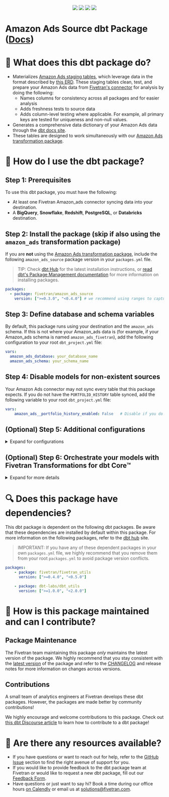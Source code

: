 <p align="center">
    <a alt="License"
        href="https://github.com/fivetran/dbt_amazon_ads_source/blob/main/LICENSE">
        <img src="https://img.shields.io/badge/License-Apache%202.0-blue.svg" /></a>
    <a alt="dbt-core">
        <img src="https://img.shields.io/badge/dbt_Core™_version->=1.3.0_<2.0.0-orange.svg" /></a>
    <a alt="Maintained?">
        <img src="https://img.shields.io/badge/Maintained%3F-yes-green.svg" /></a>
    <a alt="PRs">
        <img src="https://img.shields.io/badge/Contributions-welcome-blueviolet" /></a>
</p>

# Amazon Ads Source dbt Package ([Docs](https://fivetran.github.io/dbt_amazon_ads_source/))
# 📣 What does this dbt package do?
- Materializes [Amazon Ads staging tables](https://fivetran.github.io/dbt_amazon_ads_source/#!/overview/amazon_ads_source/models/?g_v=1&g_e=seeds), which leverage data in the format described by [this ERD](https://fivetran.com/docs/applications/amazon-ads#schemainformation). These staging tables clean, test, and prepare your Amazon Ads data from [Fivetran's connector](https://fivetran.com/docs/applications/amazon-ads) for analysis by doing the following:
  - Names columns for consistency across all packages and for easier analysis
  - Adds freshness tests to source data
  - Adds column-level testing where applicable. For example, all primary keys are tested for uniqueness and non-null values.
- Generates a comprehensive data dictionary of your Amazon Ads data through the [dbt docs site](https://fivetran.github.io/dbt_amazon_ads_source/).
- These tables are designed to work simultaneously with our [Amazon Ads transformation package](https://github.com/fivetran/dbt_amazon_ads).

# 🎯 How do I use the dbt package?
## Step 1: Prerequisites
To use this dbt package, you must have the following:

- At least one Fivetran Amazon_ads connector syncing data into your destination.
- A **BigQuery**, **Snowflake**, **Redshift**, **PostgreSQL**, or **Databricks** destination.

## Step 2: Install the package (skip if also using the `amazon_ads` transformation package)
If you  are **not** using the [Amazon Ads transformation package](https://github.com/fivetran/dbt_amazon_ads), include the following `amazon_ads_source` package version in your `packages.yml` file.
> TIP: Check [dbt Hub](https://hub.getdbt.com/) for the latest installation instructions, or [read dbt's Package Management documentation](https://docs.getdbt.com/docs/package-management) for more information on installing packages.
```yaml
packages:
  - package: fivetran/amazon_ads_source
    version: [">=0.3.0", "<0.4.0"] # we recommend using ranges to capture non-breaking changes automatically
```

## Step 3: Define database and schema variables
By default, this package runs using your destination and the `amazon_ads` schema. If this is not where your Amazon_ads data is (for example, if your Amazon_ads schema is named `amazon_ads_fivetran`), add the following configuration to your root `dbt_project.yml` file:

```yml
vars:
  amazon_ads_database: your_database_name
  amazon_ads_schema: your_schema_name 
```

## Step 4: Disable models for non-existent sources
Your Amazon Ads connector may not sync every table that this package expects. If you do not have the `PORTFOLIO_HISTORY` table synced, add the following variable to your root `dbt_project.yml` file:

```yml
vars:
    amazon_ads__portfolio_history_enabled: False   # Disable if you do not have the portfolio table. Default is True.
```

## (Optional) Step 5: Additional configurations
<details><summary>Expand for configurations</summary>

### Union multiple connectors
If you have multiple amazon_ads connectors in Fivetran and would like to use this package on all of them simultaneously, we have provided functionality to do so. The package will union all of the data together and pass the unioned table into the transformations. You will be able to see which source it came from in the `source_relation` column of each model. To use this functionality, you will need to set either the `amazon_ads_union_schemas` OR `amazon_ads_union_databases` variables (cannot do both) in your root `dbt_project.yml` file:

```yml
vars:
    amazon_ads_union_schemas: ['amazon_ads_usa','amazon_ads_canada'] # use this if the data is in different schemas/datasets of the same database/project
    amazon_ads_union_databases: ['amazon_ads_usa','amazon_ads_canada'] # use this if the data is in different databases/projects but uses the same schema name
```
Please be aware that the native `source.yml` connection set up in the package will not function when the union schema/database feature is utilized. Although the data will be correctly combined, you will not observe the sources linked to the package models in the Directed Acyclic Graph (DAG). This happens because the package includes only one defined `source.yml`.

To connect your multiple schema/database sources to the package models, follow the steps outlined in the [Union Data Defined Sources Configuration](https://github.com/fivetran/dbt_fivetran_utils/tree/releases/v0.4.latest#union_data-source) section of the Fivetran Utils documentation for the union_data macro. This will ensure a proper configuration and correct visualization of connections in the DAG.

### Passing Through Additional Metrics
By default, this package will select `clicks`, `impressions`, and `cost` from the source reporting tables to store into the staging models. If you would like to pass through additional metrics to the staging models, add the following configurations to your `dbt_project.yml` file. These variables allow the pass-through fields to be aliased (`alias`) if desired, but not required. Use the following format for declaring the respective pass-through variables:

> **Note** Ensure you exercised due diligence when adding metrics to these models. The metrics added by default (clicks, impressions, and cost) have been vetted by the Fivetran team maintaining this package for accuracy. There are metrics included within the source reports, for example, metric averages, which may be inaccurately represented at the grain for reports created in this package. You want to ensure whichever metrics you pass through are indeed appropriate to aggregate at the respective reporting levels provided in this package.

```yml
vars:
    amazon_ads__campaign_passthrough_metrics: 
      - name: "new_custom_field"
        alias: "custom_field"
    amazon_ads__ad_group_passthrough_metrics:
      - name: "unique_string_field"
        alias: "field_id"
    amazon_ads__advertised_product_passthrough_metrics: 
      - name: "new_custom_field"
        alias: "custom_field"
      - name: "a_second_field"
    amazon_ads__targeting_keyword_passthrough_metrics:
      - name: "this_field"
    amazon_ads__search_term_ad_keyword_passthrough_metrics:
      - name: "unique_string_field"
        alias: "field_id"
```

### Changing the Build Schema
By default, this package will build the Amazon_ads staging models within a schema titled (<target_schema> + `amazon_ads_source`) in your destination. If this is not where you would like your Amazon Ads staging data to be written, add the following configuration to your root `dbt_project.yml` file:

```yml
models:
    amazon_ads_source:
      +schema: my_new_schema_name # leave blank for just the target_schema
```

### Change the source table references
If an individual source table has a different name than the package expects, add the table name as it appears in your destination to the respective variable:

> IMPORTANT: See this project's [`dbt_project.yml`](https://github.com/fivetran/dbt_amazon_ads_source/blob/main/dbt_project.yml) variable declarations to see the expected names.

```yml
vars:
    amazon_ads_<default_source_table_name>_identifier: your_table_name 
```

</details>

## (Optional) Step 6: Orchestrate your models with Fivetran Transformations for dbt Core™
<details><summary>Expand for more details</summary>

Fivetran offers the ability for you to orchestrate your dbt project through [Fivetran Transformations for dbt Core™](https://fivetran.com/docs/transformations/dbt). Learn how to set up your project for orchestration through Fivetran in our [Transformations for dbt Core™ setup guides](https://fivetran.com/docs/transformations/dbt#setupguide).
    
</details>

# 🔍 Does this package have dependencies?
This dbt package is dependent on the following dbt packages. Be aware that these dependencies are installed by default within this package. For more information on the following packages, refer to the [dbt hub](https://hub.getdbt.com/) site.
> IMPORTANT: If you have any of these dependent packages in your own `packages.yml` file, we highly recommend that you remove them from your root `packages.yml` to avoid package version conflicts.
```yml
packages:
    - package: fivetran/fivetran_utils
      version: [">=0.4.0", "<0.5.0"]

    - package: dbt-labs/dbt_utils
      version: [">=1.0.0", "<2.0.0"]
```
# 🙌 How is this package maintained and can I contribute?
## Package Maintenance
The Fivetran team maintaining this package _only_ maintains the latest version of the package. We highly recommend that you stay consistent with the [latest version](https://hub.getdbt.com/fivetran/amazon_ads_source/latest/) of the package and refer to the [CHANGELOG](https://github.com/fivetran/dbt_amazon_ads_source/blob/main/CHANGELOG.md) and release notes for more information on changes across versions.

## Contributions
A small team of analytics engineers at Fivetran develops these dbt packages. However, the packages are made better by community contributions! 

We highly encourage and welcome contributions to this package. Check out [this dbt Discourse article](https://discourse.getdbt.com/t/contributing-to-a-dbt-package/657) to learn how to contribute to a dbt package!

# 🏪 Are there any resources available?
- If you have questions or want to reach out for help, refer to the [GitHub Issue](https://github.com/fivetran/dbt_amazon_ads_source/issues/new/choose) section to find the right avenue of support for you.
- If you would like to provide feedback to the dbt package team at Fivetran or would like to request a new dbt package, fill out our [Feedback Form](https://www.surveymonkey.com/r/DQ7K7WW).
- Have questions or just want to say hi? Book a time during our office hours [on Calendly](https://calendly.com/fivetran-solutions-team/fivetran-solutions-team-office-hours) or email us at solutions@fivetran.com.
